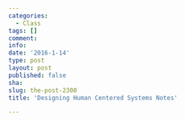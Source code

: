 ```yaml
---
categories:
  - Class
tags: []
comment: 
info: 
date: '2016-1-14'
type: post
layout: post
published: false
sha: 
slug: the-post-2300
title: 'Designing Human Centered Systems Notes'

---
```

